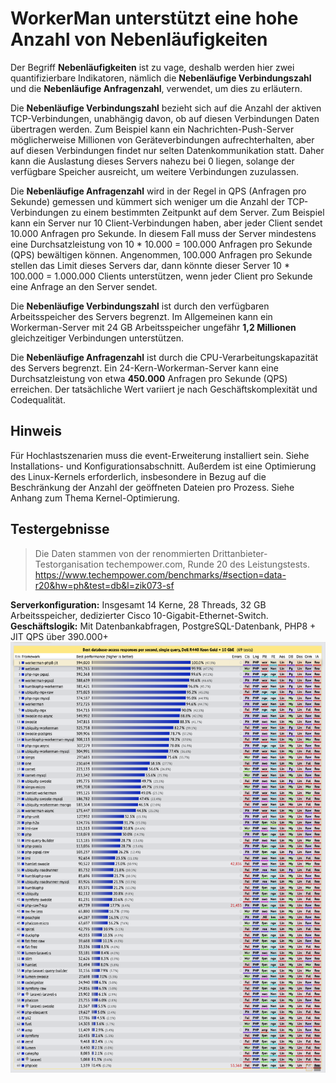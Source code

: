 # WorkerMan unterstützt eine hohe Anzahl von Nebenläufigkeiten

Der Begriff **Nebenläufigkeiten** ist zu vage, deshalb werden hier zwei quantifizierbare Indikatoren, nämlich die **Nebenläufige Verbindungszahl** und die **Nebenläufige Anfragenzahl**, verwendet, um dies zu erläutern.

Die **Nebenläufige Verbindungszahl** bezieht sich auf die Anzahl der aktiven TCP-Verbindungen, unabhängig davon, ob auf diesen Verbindungen Daten übertragen werden. Zum Beispiel kann ein Nachrichten-Push-Server möglicherweise Millionen von Geräteverbindungen aufrechterhalten, aber auf diesen Verbindungen findet nur selten Datenkommunikation statt. Daher kann die Auslastung dieses Servers nahezu bei 0 liegen, solange der verfügbare Speicher ausreicht, um weitere Verbindungen zuzulassen.

Die **Nebenläufige Anfragenzahl** wird in der Regel in QPS (Anfragen pro Sekunde) gemessen und kümmert sich weniger um die Anzahl der TCP-Verbindungen zu einem bestimmten Zeitpunkt auf dem Server. Zum Beispiel kann ein Server nur 10 Client-Verbindungen haben, aber jeder Client sendet 10.000 Anfragen pro Sekunde. In diesem Fall muss der Server mindestens eine Durchsatzleistung von 10 * 10.000 = 100.000 Anfragen pro Sekunde (QPS) bewältigen können. Angenommen, 100.000 Anfragen pro Sekunde stellen das Limit dieses Servers dar, dann könnte dieser Server 10 * 100.000 = 1.000.000 Clients unterstützen, wenn jeder Client pro Sekunde eine Anfrage an den Server sendet.

Die **Nebenläufige Verbindungszahl** ist durch den verfügbaren Arbeitsspeicher des Servers begrenzt. Im Allgemeinen kann ein Workerman-Server mit 24 GB Arbeitsspeicher ungefähr **1,2 Millionen** gleichzeitiger Verbindungen unterstützen.

Die **Nebenläufige Anfragenzahl** ist durch die CPU-Verarbeitungskapazität des Servers begrenzt. Ein 24-Kern-Workerman-Server kann eine Durchsatzleistung von etwa **450.000** Anfragen pro Sekunde (QPS) erreichen. Der tatsächliche Wert variiert je nach Geschäftskomplexität und Codequalität.

## Hinweis

Für Hochlastszenarien muss die event-Erweiterung installiert sein. Siehe Installations- und Konfigurationsabschnitt. Außerdem ist eine Optimierung des Linux-Kernels erforderlich, insbesondere in Bezug auf die Beschränkung der Anzahl der geöffneten Dateien pro Prozess. Siehe Anhang zum Thema Kernel-Optimierung.

## Testergebnisse

> Die Daten stammen von der renommierten Drittanbieter-Testorganisation techempower.com, Runde 20 des Leistungstests.
https://www.techempower.com/benchmarks/#section=data-r20&hw=ph&test=db&l=zik073-sf

**Serverkonfiguration:**
Insgesamt 14 Kerne, 28 Threads, 32 GB Arbeitsspeicher, dedizierter Cisco 10-Gigabit-Ethernet-Switch.
**Geschäftslogik:**
Mit Datenbankabfragen, PostgreSQL-Datenbank, PHP8 + JIT
QPS über 390.000+
![](../images/screenshot_1636522357217.png)
